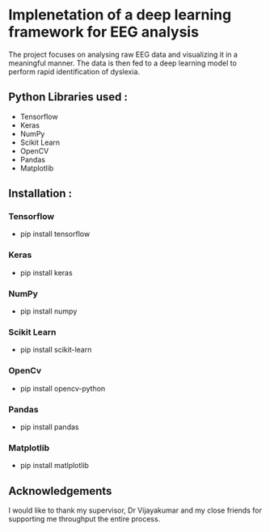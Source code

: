 # Implenetation of a deep learning framework for EEG analysis

The project focuses on analysing raw EEG data and visualizing it in a meaningful manner. The data is then fed to a deep learning model to perform rapid identification of dyslexia.

## Python Libraries used :
- Tensorflow
- Keras
- NumPy
- Scikit Learn
- OpenCV
- Pandas
- Matplotlib

## Installation :
### Tensorflow
- pip install tensorflow

### Keras
- pip install keras

### NumPy
- pip install numpy

### Scikit Learn
- pip install scikit-learn

### OpenCv
- pip install opencv-python

### Pandas
- pip install pandas

### Matplotlib
- pip install matlplotlib

## Acknowledgements
I would like to thank my supervisor, Dr Vijayakumar and my close friends for supporting me throughput the entire process. 
